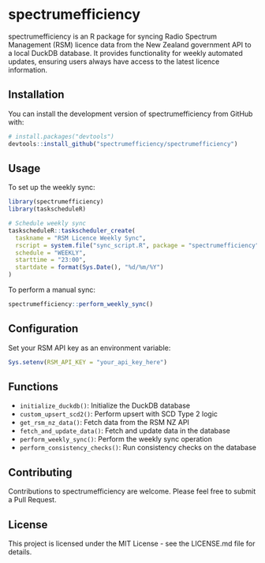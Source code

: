 # spectrumefficiency

spectrumefficiency is an R package for syncing Radio Spectrum Management (RSM) licence data from the New Zealand government API to a local DuckDB database. It provides functionality for weekly automated updates, ensuring users always have access to the latest licence information.

## Installation

You can install the development version of spectrumefficiency from GitHub with:

```r
# install.packages("devtools")
devtools::install_github("spectrumefficiency/spectrumefficiency")
```

## Usage

To set up the weekly sync:

```r
library(spectrumefficiency)
library(taskscheduleR)

# Schedule weekly sync
taskscheduleR::taskscheduler_create(
  taskname = "RSM Licence Weekly Sync",
  rscript = system.file("sync_script.R", package = "spectrumefficiency"),
  schedule = "WEEKLY",
  starttime = "23:00",
  startdate = format(Sys.Date(), "%d/%m/%Y")
)
```

To perform a manual sync:

```r
spectrumefficiency::perform_weekly_sync()
```

## Configuration

Set your RSM API key as an environment variable:

```r
Sys.setenv(RSM_API_KEY = "your_api_key_here")
```

## Functions

- `initialize_duckdb()`: Initialize the DuckDB database
- `custom_upsert_scd2()`: Perform upsert with SCD Type 2 logic
- `get_rsm_nz_data()`: Fetch data from the RSM NZ API
- `fetch_and_update_data()`: Fetch and update data in the database
- `perform_weekly_sync()`: Perform the weekly sync operation
- `perform_consistency_checks()`: Run consistency checks on the database

## Contributing

Contributions to spectrumefficiency are welcome. Please feel free to submit a Pull Request.

## License

This project is licensed under the MIT License - see the LICENSE.md file for details.
